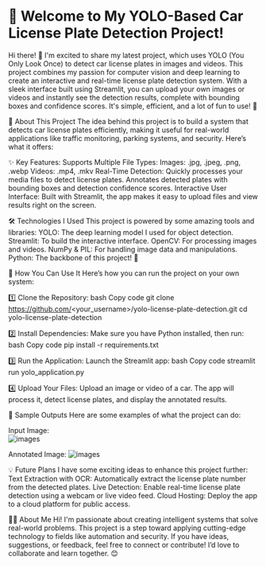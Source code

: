 # 🚗 Welcome to My YOLO-Based Car License Plate Detection Project!

Hi there! 👋
I'm excited to share my latest project, which uses YOLO (You Only Look Once) to detect car license plates in images and videos. This project combines my passion for computer vision and deep learning to create an interactive and real-time license plate detection system.
With a sleek interface built using Streamlit, you can upload your own images or videos and instantly see the detection results, complete with bounding boxes and confidence scores. It's simple, efficient, and a lot of fun to use! 🚀

📂 About This Project
The idea behind this project is to build a system that detects car license plates efficiently, making it useful for real-world applications like traffic monitoring, parking systems, and security. Here’s what it offers:

✨ Key Features:
Supports Multiple File Types:
Images: .jpg, .jpeg, .png, .webp
Videos: .mp4, .mkv
Real-Time Detection:
Quickly processes your media files to detect license plates.
Annotates detected plates with bounding boxes and detection confidence scores.
Interactive User Interface:
Built with Streamlit, the app makes it easy to upload files and view results right on the screen.

🛠️ Technologies I Used
This project is powered by some amazing tools and libraries:
YOLO: The deep learning model I used for object detection.
Streamlit: To build the interactive interface.
OpenCV: For processing images and videos.
NumPy & PIL: For handling image data and manipulations.
Python: The backbone of this project! 🐍

🚀 How You Can Use It
Here’s how you can run the project on your own system:

1️⃣ Clone the Repository:
bash
Copy code
git clone https://github.com/<your_username>/yolo-license-plate-detection.git
cd yolo-license-plate-detection

2️⃣ Install Dependencies:
Make sure you have Python installed, then run:
bash
Copy code
pip install -r requirements.txt

3️⃣ Run the Application:
Launch the Streamlit app:
bash
Copy code
streamlit run yolo_application.py

4️⃣ Upload Your Files:
Upload an image or video of a car.
The app will process it, detect license plates, and display the annotated results.

📸 Sample Outputs
Here are some examples of what the project can do:

Input Image:    
![images](https://github.com/user-attachments/assets/6026e62c-d94f-4cf5-b7ff-a8738396ec1f)

Annotated Image:
![images](https://github.com/user-attachments/assets/f92ccba4-0cc2-42f6-a909-792b031a8147)


💡 Future Plans
I have some exciting ideas to enhance this project further:
Text Extraction with OCR: Automatically extract the license plate number from the detected plates.
Live Detection: Enable real-time license plate detection using a webcam or live video feed.
Cloud Hosting: Deploy the app to a cloud platform for public access.

👨‍💻 About Me
Hi! I'm passionate about creating intelligent systems that solve real-world problems. This project is a step toward applying cutting-edge technology to fields like automation and security.
If you have ideas, suggestions, or feedback, feel free to connect or contribute! I’d love to collaborate and learn together. 😊
